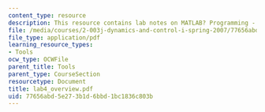 ```yaml
---
content_type: resource
description: This resource contains lab notes on MATLAB? Programming - Functions.
file: /media/courses/2-003j-dynamics-and-control-i-spring-2007/77656abd5e273b1d6bbd1bc1836c803b_lab4_overview.pdf
file_type: application/pdf
learning_resource_types:
- Tools
ocw_type: OCWFile
parent_title: Tools
parent_type: CourseSection
resourcetype: Document
title: lab4_overview.pdf
uid: 77656abd-5e27-3b1d-6bbd-1bc1836c803b
---
```


